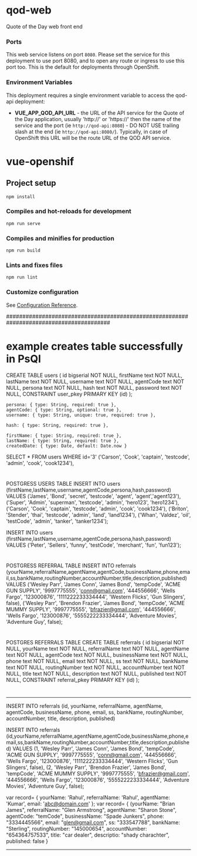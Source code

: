 # qod-web

Quote of the Day web front end

### Ports
This web service listens on port `8080`. Please set the service for this deployment to use port 8080, and to open any route or ingress to use this port too. This is the default for deployments through OpenShift.

### Environment Variables
This deployment requires a single environment variable to access the qod-api deployment:
- **VUE_APP_QOD_API_URL** - the URL of the API service for the Quote of the Day application, usually 'http://' or 'https://' then the name of the service and the port (ie `http://qod-api:8080`) - DO NOT USE trailing slash at the end (ie `http://qod-api:8080/`). Typically, in case of OpenShift this URL will be the route URL of the QOD API service.


# vue-openshif

## Project setup
```
npm install
```

### Compiles and hot-reloads for development
```
npm run serve
```

### Compiles and minifies for production
```
npm run build
```

### Lints and fixes files
```
npm run lint
```

### Customize configuration
See [Configuration Reference](https://cli.vuejs.org/config/).

########################################################################################
# example creates table successfully in PsQl
CREATE TABLE users
(
  id bigserial NOT NULL,
  firstName text NOT NULL,
  lastName text NOT NULL,
  username text NOT NULL,
  agentCode text NOT NULL,
  persona text NOT NULL,
  hash text NOT NULL,
  password text NOT NULL,
  CONSTRAINT user_pkey PRIMARY KEY (id)
);


    persona: { type: String, required: true },
    agentCode: { type: String, optional: true },
    username: { type: String, unique: true, required: true },
   
    hash: { type: String, required: true },
   
    firstName: { type: String, required: true },
    lastName: { type: String, required: true },
    createdDate: { type: Date, default: Date.now }


SELECT * FROM users WHERE id='3'
('Carson', 'Cook', 'captain', 'testcode', 'admin', 'cook', 'cook1234'),
# #########################################################################
POSTGRESS USERS TABLE
INSERT INTO users (firstName,lastName,username,agentCode,persona,hash,password)
VALUES
('James', 'Bond', 'secret', 'testcode', 'agent', 'agent','agent123'),
('Super', 'Admin', 'superman', 'testcode', 'admin', 'hero123', 'hero1234'),
('Carson', 'Cook', 'captain', 'testcode', 'admin', 'cook', 'cook1234'),
('Briton', 'Stender', 'thai', 'testcode', 'admin', 'land', 'land1234'),
('Whan', 'Valdez', 'oil', 'testCode', 'admin', 'tanker', 'tanker1234');

INSERT INTO users (firstName,lastName,username,agentCode,persona,hash,password)
VALUES
('Peter', 'Sellers', 'funny', 'testCode', 'merchant', 'fun', 'fun123');

# ##############################################################################
POSTGRESS REFERRAL TABLE
INSERT INTO referrals (yourName,referralName,agentName,agentCode,businessName,phone,email,ss,bankName,routingNumber,accountNumber,title,description,published)
 VALUES
 ('Wesley Parr', 'James Conn', 'James Bond', 'tempCode', 'ACME GUN SUPPLY', '9997775555', 'conn@gmail.com', '444556666', 'Wells Fargo', '123000876', '1111222233334444', 'Western Flicks', 'Gun Slingers', false),
 ('Wesley Parr', 'Brendon Frazier', 'James Bond', 'tempCode', 'ACME MUMMY SUPPLY', '9997775555', 'bfrazier@gmail.com', '444556666', 'Wells Fargo', '123000876', '5555222233334444', 'Adventure Movies', 'Adventure Guy', false);


# #####################################################################################################
POSTGRES REFERRALS TABLE
CREATE TABLE referrals
(
  id bigserial NOT NULL,
  yourName text NOT NULL,
  referralName text NOT NULL,
  agentName text NOT NULL,
  agentCode text NOT NULL,
  businessName text NOT NULL,  
  phone text NOT NULL,
  email text NOT NULL,
  ss text NOT NULL,
  bankName text NOT NULL,
  routingNumber text NOT NULL,
  accountNumber text NOT NULL,
  title text NOT NULL,
  description text NOT NULL,
  published text NOT NULL,
  CONSTRAINT referral_pkey PRIMARY KEY (id)
);


# #######################################################################################


********************************************************************************************

 INSERT INTO referrals (id, yourName, referralName, agentName, agentCode, businessName, phone, email, ss, bankName, routingNumber, accountNumber, title, description, published)

 INSERT INTO referrals (id,yourName,referralName,agentName,agentCode,businessName,phone,email,ss,bankName,routingNumber,accountNumber,title,description,published)
 VALUES
 (1, 'Wesley Parr', 'James Conn', 'James Bond', 'tempCode', 'ACME GUN SUPPLY', '9997775555', 'conn@gmail.com', '444556666', 'Wells Fargo', '123000876', '1111222233334444', 'Western Flicks', 'Gun Slingers', false),
 (2, 'Wesley Parr', 'Brendon Frazier', 'James Bond', 'tempCode', 'ACME MUMMY SUPPLY', '9997775555', 'bfrazier@gmail.com', '444556666', 'Wells Fargo', '123000876', '5555222233334444', 'Adventure Movies', 'Adventure Guy', false);

var record= { yourName: 'Rahul', referralName: 'Rahul', agentName: 'Kumar', email: 'abc@domain.com' };
var record= { (yourName: "Brian James", referralName: "Glen Armstrong", agentName: "Sharon Stone", agentCode: "temCode", businessName: "Spade Junkers", phone: "3334445566", email: "glen@gmail.com", ss: "333547788", bankName: "Sterling", routingNumber: "145000654", accountNumber: "654364757533", title: "car dealer", descriptio: "shady charachter", published: false }
 **********************************************************************************************************
